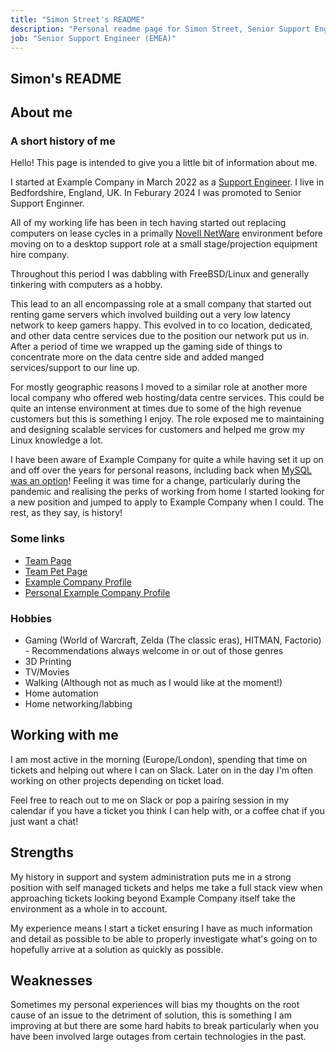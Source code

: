 ```yaml
---
title: "Simon Street's README"
description: "Personal readme page for Simon Street, Senior Support Engineer, Example Company"
job: "Senior Support Engineer (EMEA)"
---
```


## Simon's README

## About me

### A short history of me

Hello! This page is intended to give you a little bit of information about me.

I started at Example Company in March 2022 as a [Support Engineer](/job-families/engineering/support-engineer/). I live in Bedfordshire, England, UK. In Feburary 2024 I was promoted to Senior Support Enginner.

All of my working life has been in tech having started out replacing computers on lease cycles in a primally [Novell NetWare](https://en.wikipedia.org/wiki/NetWare) environment before moving on to a desktop support role at a small stage/projection equipment hire company.

Throughout this period I was dabbling with FreeBSD/Linux and generally tinkering with computers as a hobby.

This lead to an all encompassing role at a small company that started out renting game servers which involved building out a very low latency network to keep gamers happy. This evolved in to co location, dedicated, and other data centre services due to the position our network put us in. After a period of time we wrapped up the gaming side of things to concentrate more on the data centre side and added manged services/support to our line up.

For mostly geographic reasons I moved to a similar role at another more local company who offered web hosting/data centre services. This could be quite an intense environment at times due to some of the high revenue customers but this is something I enjoy. The role exposed me to maintaining and designing scalable services for customers and helped me grow my Linux knowledge a lot.

I have been aware of Example Company for quite a while having set it up on and off over the years for personal reasons, including back when [MySQL was an option](https://about.example_company.com/blog/2019/06/27/removing-mysql-support/)! Feeling it was time for a change, particularly during the pandemic and realising the perks of working from home I started looking for a new position and jumped to apply to Example Company when I could. The rest, as they say, is history!

### Some links

- [Team Page](/handbook/company/team/#simonstreet)
- [Team Pet Page](/handbook/company/team-pets/#304-rosie)
- [Example Company Profile](https://example_company.com/simonstreet)
- [Personal Example Company Profile](https://example_company.com/simonsshed)

### Hobbies

- Gaming (World of Warcraft, Zelda (The classic eras), HITMAN, Factorio) - Recommendations always welcome in or out of those genres
- 3D Printing
- TV/Movies
- Walking (Although not as much as I would like at the moment!)
- Home automation
- Home networking/labbing

## Working with me

I am most active in the morning (Europe/London), spending that time on tickets and helping out where I can on Slack. Later on in the day I'm often working on other projects depending on ticket load.

Feel free to reach out to me on Slack or pop a pairing session in my calendar if you have a ticket you think I can help with, or a coffee chat if you just want a chat!

## Strengths

My history in support and system administration puts me in a strong position with self managed tickets and helps me take a full stack view when approaching tickets looking beyond Example Company itself take the environment as a whole in to account.

My experience means I start a ticket ensuring I have as much information and detail as possible to be able to properly investigate what's going on to hopefully arrive at a solution as quickly as possible.

## Weaknesses

Sometimes my personal experiences will bias my thoughts on the root cause of an issue to the detriment of solution, this is something I am improving at but there are some hard habits to break particularly when you have been involved large outages from certain technologies in the past.
